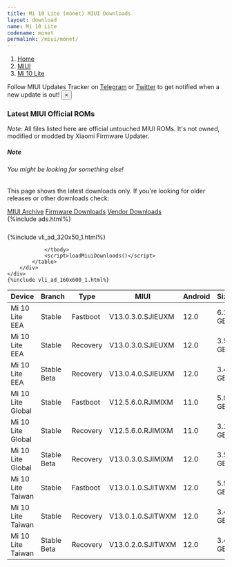 ```yaml
---
title: Mi 10 Lite (monet) MIUI Downloads
layout: download
name: Mi 10 Lite
codename: monet
permalink: /miui/monet/
---
```

<nav aria-label="breadcrumb">
    <ol class="breadcrumb">
        <li class="breadcrumb-item"><a href="/">Home</a></li>
        <li class="breadcrumb-item"><a href="/miui/">MIUI</a></li>
        <li class="breadcrumb-item active" aria-current="page"><a href="/miui/monet/">Mi 10 Lite</a></li>
    </ol>
</nav>
<div class="alert alert-primary alert-dismissible fade show" role="alert">
    Follow MIUI Updates Tracker on <a href="https://t.me/MIUIUpdatesTracker" class="alert-link">Telegram</a>
     or <a href="https://twitter.com/MiFwUpdater" class="alert-link">Twitter</a> to get notified when a new update is out!
    <button type="button" class="close" data-dismiss="alert" aria-label="Close">
        <span aria-hidden="true">&times;</span>
    </button>
</div>

### Latest MIUI Official ROMs
*Note*: All files listed here are official untouched MIUI ROMs. It's not owned, modified or modded by Xiaomi Firmware Updater.
<div class="card">
  <div class="card-body">
    <h5 class="card-title">Note</h5>
    <h6 class="card-subtitle mb-2 text-muted">You might be looking for something else!</h6>
    <p class="card-text">This page shows the latest downloads only.
     If you're looking for older releases or other downloads check:</p>
    <a href="/archive/miui/monet/" class="card-link">MIUI Archive</a>
    <a href="/firmware/monet/" class="card-link">Firmware Downloads</a>
    <a href="/vendor/monet/" class="card-link">Vendor Downloads</a>
  </div>
</div>
{%include ads.html%}
<div class="row justify-content-center">
    <div class="col-10">
        <div class="table-responsive-md" style="margin-top: 25px;">
            {%include vli_ad_320x50_1.html%}
            <table id="miui" class="display dt-responsive nowrap compact table table-striped table-hover table-sm">
                <thead class="thead-dark">
                    <tr>
                        <th data-ref="device">Device</th>
                        <th data-ref="branch">Branch</th>
                        <th data-ref="type">Type</th>
                        <th data-ref="miui">MIUI</th>
                        <th data-ref="android">Android</th>
                        <th data-ref="size">Size</th>
                        <th data-ref="size">Date</th>
                        <th data-ref="link">Link</th>
                    </tr>
                </thead>
                <tbody>
                <tr><td>Mi 10 Lite EEA</td><td>Stable</td><td>Fastboot</td><td>V13.0.3.0.SJIEUXM</td><td>12.0</td><td>6.1 GB</td><td>2022-05-19</td><td><a href="/miui/monet/stable/V13.0.3.0.SJIEUXM/">Download</a></td></tr>
<tr><td>Mi 10 Lite EEA</td><td>Stable</td><td>Recovery</td><td>V13.0.3.0.SJIEUXM</td><td>12.0</td><td>3.5 GB</td><td>2022-05-26</td><td><a href="/miui/monet/stable/V13.0.3.0.SJIEUXM/">Download</a></td></tr>
<tr><td>Mi 10 Lite EEA</td><td>Stable Beta</td><td>Recovery</td><td>V13.0.4.0.SJIEUXM</td><td>12.0</td><td>3.4 GB</td><td>2022-11-08</td><td><a href="/miui/monet/stable beta/V13.0.4.0.SJIEUXM/">Download</a></td></tr>
<tr><td>Mi 10 Lite Global</td><td>Stable</td><td>Fastboot</td><td>V12.5.6.0.RJIMIXM</td><td>11.0</td><td>5.9 GB</td><td>2022-01-19</td><td><a href="/miui/monet/stable/V12.5.6.0.RJIMIXM/">Download</a></td></tr>
<tr><td>Mi 10 Lite Global</td><td>Stable</td><td>Recovery</td><td>V12.5.6.0.RJIMIXM</td><td>11.0</td><td>3.1 GB</td><td>2022-02-08</td><td><a href="/miui/monet/stable/V12.5.6.0.RJIMIXM/">Download</a></td></tr>
<tr><td>Mi 10 Lite Global</td><td>Stable Beta</td><td>Recovery</td><td>V13.0.3.0.SJIMIXM</td><td>12.0</td><td>3.5 GB</td><td>2022-06-06</td><td><a href="/miui/monet/stable beta/V13.0.3.0.SJIMIXM/">Download</a></td></tr>
<tr><td>Mi 10 Lite Taiwan</td><td>Stable</td><td>Fastboot</td><td>V13.0.1.0.SJITWXM</td><td>12.0</td><td>5.5 GB</td><td>2022-04-06</td><td><a href="/miui/monet/stable/V13.0.1.0.SJITWXM/">Download</a></td></tr>
<tr><td>Mi 10 Lite Taiwan</td><td>Stable</td><td>Recovery</td><td>V13.0.1.0.SJITWXM</td><td>12.0</td><td>3.4 GB</td><td>2022-04-13</td><td><a href="/miui/monet/stable/V13.0.1.0.SJITWXM/">Download</a></td></tr>
<tr><td>Mi 10 Lite Taiwan</td><td>Stable Beta</td><td>Recovery</td><td>V13.0.2.0.SJITWXM</td><td>12.0</td><td>3.4 GB</td><td>2022-06-08</td><td><a href="/miui/monet/stable beta/V13.0.2.0.SJITWXM/">Download</a></td></tr>

                </tbody>
                <script>loadMiuiDownloads()</script>
            </table>
        </div>
    </div>
    {%include vli_ad_160x600_1.html%}
</div>
